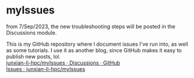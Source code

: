 # myIssues

from 7/Sep/2023, the new troubleshooting steps will be posted in the Discussions module.


This is my GitHub repository where I document issues I've run into, as well as some tutorials. I use it as another blog, since GitHub makes it easy to publish new posts, lol.
</br>
<a href='https://github.com/junxian-li-hpc/myIssues/discussions'>junxian-li-hpc/myIssues · Discussions · GitHub</a>
</br>
<a href='https://github.com/junxian-li-hpc/myIssues/issues'>Issues · junxian-li-hpc/myIssues</a>
<!--
**junxian-li-hpc/junxian-li-hpc** is a ✨ _special_ ✨ repository because its `README.md` (this file) appears on your GitHub profile.

# Ubuntu configs
./01-configs-backup/copy.sh